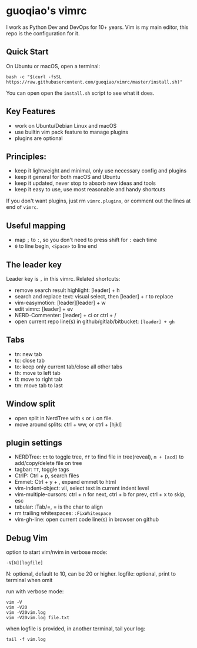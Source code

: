 # guoqiao's vimrc

I work as Python Dev and DevOps for 10+ years.
Vim is my main editor, this repo is the configuration for it.

## Quick Start

On Ubuntu or macOS, open a terminal:
```
bash -c "$(curl -fsSL https://raw.githubusercontent.com/guoqiao/vimrc/master/install.sh)"
```
You can open open the `install.sh` script to see what it does.


## Key Features

- work on Ubuntu/Debian Linux and macOS
- use builtin vim pack feature to manage plugins
- plugins are optional

## Principles:
- keep it lightweight and minimal, only use necessary config and plugins
- keep it general for both macOS and Ubuntu
- keep it updated, never stop to absorb new ideas and tools
- keep it easy to use, use most reasonable and handy shortcuts


If you don't want plugins, just rm `vimrc.plugins`, or comment out the lines at end of `vimrc`.

## Useful mapping
* map `;` to `:`, so you don't need to press shift for `:` each time
* `0` to line begin, `<Space>` to line end

## The leader key
Leader key is `,` in this vimrc. Related shortcuts:
* remove search result highlight: [leader] + h
* search and replace text: visual select, then [leader] + r to replace
* vim-easymotion: [leader][leader] + w
* edit vimrc: [leader] + ev
* NERD-Commenter: [leader] + ci or ctrl + /
* open current repo line(s) in github/gitlab/bitbucket: `[leader] + gh`

## Tabs
* tn: new tab
* tc: close tab
* to: keep only current tab/close all other tabs
* th: move to left tab
* tl: move to right tab
* tm: move tab to last

## Window split
* open split in NerdTree with `s` or `i` on file.
* move around splits: ctrl + ww, or ctrl + [hjkl]

## plugin settings
* NERDTree: `tt` to toggle tree, `ff` to find file in tree(reveal), `m + [acd]` to add/copy/delete file on tree
* tagbar: `TT`, toggle tags
* CtrlP: Ctrl + p, search files
* Emmet: Ctrl + y + , expand emmet to html
* vim-indent-object: vii, select text in current indent level
* vim-multiple-cursors: ctrl + n for next, ctrl + b for prev, ctrl + x to skip, esc
* tabular: :Tab/=, = is the char to align
* rm trailing whitespaces: `:FixWhitespace`
* vim-gh-line: open current code line(s) in browser on github

## Debug Vim

option to start vim/nvim in verbose mode:
```
-V[N][logfile]
```
N: optional, default to 10, can be 20 or higher.
logfile: optional, print to terminal when omit

run with verbose mode:
```
vim -V
vim -V20
vim -V20vim.log
vim -V20vim.log file.txt
```

when logfile is provided, in another terminal, tail your log:
```
tail -f vim.log
```
